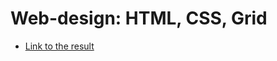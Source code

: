 # Web-design: HTML, CSS, Grid

- [Link to the result](https://zahoruiko.github.io/HW_FE_220922-Grid/)
